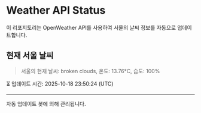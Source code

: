 
# Weather API Status

이 리포지토리는 OpenWeather API를 사용하여 서울의 날씨 정보를 자동으로 업데이트합니다.

## 현재 서울 날씨
> 서울의 현재 날씨: broken clouds, 온도: 13.76°C, 습도: 100%

⏳ 업데이트 시간: 2025-10-18 23:50:24 (UTC)

---
자동 업데이트 봇에 의해 관리됩니다.

